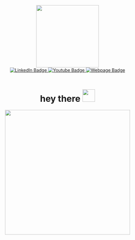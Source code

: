 <div id="header" align="center">
  <img src="https://media.giphy.com/media/JIX9t2j0ZTN9S/giphy.gif" width="200"/>
</div>


<div id="badges" align="center">
  <a href="https://www.linkedin.com/in/kevindaguilar/">
    <img src="https://img.shields.io/badge/LinkedIn-blue?style=for-the-badge&logo=linkedin&logoColor=white" alt="LinkedIn Badge"/>
  </a>
  <a href="https://www.youtube.com/channel/UCOgoQl_45HbU4aXzn8SogwQ">
    <img src="https://img.shields.io/badge/YouTube-red?style=for-the-badge&logo=youtube&logoColor=white" alt="Youtube Badge"/>
  </a>
  <a href="your-twitter-URL">
    <img src="https://img.shields.io/badge/k3vzz.com-blue?style=for-the-badge" alt="Webpage Badge"/>
  </a>
</div>

<p align="center"><img src="https://komarev.com/ghpvc/?username=K3vzzWasTaken&style=flat-square&color=blue" alt=""></p>

<h1 align="center">hey there <img src="https://media.giphy.com/media/hvRJCLFzcasrR4ia7z/giphy.gif" width="40"></h1>

<div id="header" align="center">
  <img src="https://media.giphy.com/media/FnGJfc18tDDHy/giphy.gif" width="400"/>
</div>
